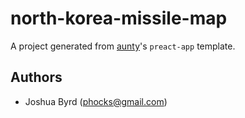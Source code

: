 # north-korea-missile-map

A project generated from [aunty](https://github.com/abcnews/aunty)'s `preact-app` template.

## Authors

- Joshua Byrd ([phocks@gmail.com](mailto:phocks@gmail.com))

